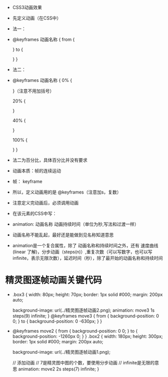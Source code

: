 - CSS3动画效果
- 先定义动画（在CSS中）
- 法一： 
- @keyframes 动画名称 {
    from {

    }
    to {

    }
}


- 法二：
- @keyframes 动画名称 {
    0% {

    }（注意不用加括号）

    20% {

    }

    40% {

    }
    
    100% {


    }
}
- 法二为百分比，具体百分比并没有要求
- 动画本质：帧的连续运动
- 帧： keyframe
- 所以，定义动画用的是 @keyframes（注意加s，复数）
- 注意定义完动画后，必须调用动画
- 在该元素的CSS中写：
- animation: 动画名称 动画持续时间（单位为秒,写法和过渡一样）
- 动画名称不能乱起，最好还是能做到见名称知道意思
- animation是一个复合属性，除了 动画名称和持续时间之外，还有 速度曲线(linear 了解)，分步动画（steps(n)）,重复次数（可以写数字，也可以写infinite，表示无限次数），延迟时间（秒），除了最开始的动画名称和持续时间

# 精灵图逐帧动画关键代码
- .box3 {
    width: 80px;
    height: 70px;
    border: 1px solid #000;
    margin: 200px auto;


    background-image: url(../精灵图逐帧动画2.png);
    animation: move3 1s steps(9) infinite;
}
@keyframes move3 {
    from {
        background-position: 0 0;
    }
    to {
        background-position: 0 -630px;
    }
}


- @keyframes move2 {
    from {
        background-position: 0 0;
    }
    to {
        background-position: -1260px 0;
    }
}
.box2 {
    width: 180px;
    height: 300px;
    border: 1px solid #000;
    margin: 200px auto;

    background-image: url(../精灵图逐帧动画1.png);

    // 添加动画
    // 7是精灵图中图的个数，要使用分步动画
    // infinite是无限的意思
    animation: move2 2s steps(7) infinite;
}